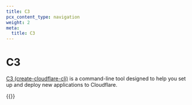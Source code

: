 ```yaml
---
title: C3
pcx_content_type: navigation
weight: 2
meta:
  title: C3
---
```


# C3

[C3 (create-cloudflare-cli)](https://github.com/cloudflare/workers-sdk/tree/main/packages/create-cloudflare) is a command-line tool designed to help you set up and deploy new applications to Cloudflare.

{{<directory-listing showDescriptions="true">}}